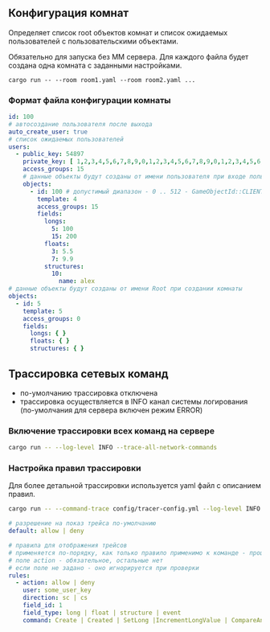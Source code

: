 ## Конфигурация комнат
Определяет список root объектов комнат и список ожидаемых пользователей с пользовательскими объектами.

Обязательно для запуска без MM сервера. Для каждого файла будет создана одна комната с заданными настройками. 
```shell script
cargo run -- --room room1.yaml --room room2.yaml ...
```

### Формат файла конфигурации комнаты
```yaml
id: 100
# автосоздание пользователя после выхода
auto_create_user: true 
# список ожидаемых пользователей
users:
  - public_key: 54897
    private_key: [ 1,2,3,4,5,6,7,8,9,0,1,2,3,4,5,6,7,8,9,0,1,2,3,4,5,6,7,8,9,0,1,2 ]
    access_groups: 15
    # данные объекты будут созданы от имени пользователя при входе пользователя в комнату
    objects:
      - id: 100 # допустимый диапазон - 0 .. 512 - GameObjectId::CLIENT_OBJECT_ID_OFFSET
        template: 4
        access_groups: 15
        fields:
          longs:
            5: 100
            15: 200
          floats:
            3: 5.5
            7: 9.9
          structures:
            10:
              name: alex
# данные объекты будут созданы от имени Root при создании комнаты
objects:
  - id: 5
    template: 5
    access_groups: 0
    fields:
      longs: { }
      floats: { }
      structures: { }
```

## Трассировка сетевых команд

- по-умолчанию трассировка отключена
- трассировка осуществляется в INFO канал системы логирования (по-умолчания для сервера включен режим ERROR)

### Включение трассировки всех команд на сервере

```bash
cargo run -- --log-level INFO --trace-all-network-commands
```

### Настройка правил трассировки

Для более детальной трассировки используется yaml файл с описанием правил.

```bash
cargo run -- --command-trace config/tracer-config.yml --log-level INFO
```


```yaml
# разрешение на показ трейса по-умолчанию
default: allow | deny 

# правила для отображения трейсов
# применяется по-порядку, как только правило применимо к команде - процесс обработки прекращается
# поле action - обязательное, остальные нет
# если поле не задано - оно игнорируется при проверки
rules:
  - action: allow | deny
    user: some_user_key
    direction: sc | cs
    field_id: 1
    field_type: long | float | structure | event
    command: Create | Created | SetLong |IncrementLongValue | CompareAndSetLongValue | SetFloat | IncrementFloatValue | SetStruct | Event | Delete | AttachToRoom
```










